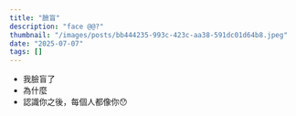 ```yaml
---
title: "臉盲"
description: "face @@?"
thumbnail: "/images/posts/bb444235-993c-423c-aa38-591dc01d64b8.jpeg"
date: "2025-07-07"
tags: []
---
```

- 我臉盲了
- 為什麼
- 認識你之後，每個人都像你😯
